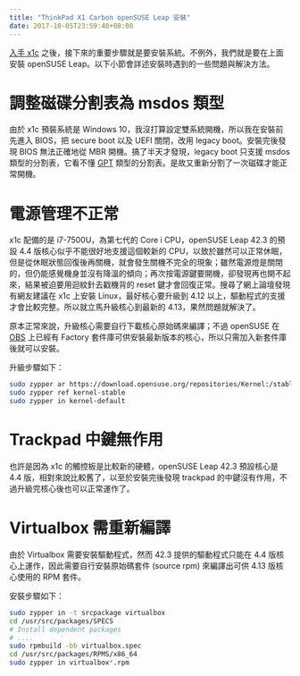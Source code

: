 ```yaml
---
title: "ThinkPad X1 Carbon openSUSE Leap 安裝"
date: 2017-10-05T23:59:40+08:00
---
```


[入手 x1c](../x1c-gen5) 之後，接下來的重要步驟就是要安裝系統。不例外，我們就是要在上面安裝 openSUSE Leap。以下小節會詳述安裝時遇到的一些問題與解決方法。

# 調整磁碟分割表為 msdos 類型
由於 x1c 預裝系統是 Windows 10，我沒打算設定雙系統開機，所以我在安裝前先進入 BIOS，把 secure boot 以及 UEFI 關閉，改用
legacy boot。安裝完後發現 BIOS 無法正確地從 MBR 開機。搞了半天才發現，legacy boot 只支援 msdos 類型的分割表，它看不懂
[GPT][1] 類型的分割表。是故又重新分割了一次磁碟才能正常開機。

# 電源管理不正常
x1c 配備的是 i7-7500U，為第七代的 Core i CPU，openSUSE Leap 42.3 的預設 4.4 版核心似乎不能很好地支援這個較新的 CPU，以致於雖然可以正常休眠，但是從休眠狀態回復後再關機，就會發生關機不完全的現象；雖然電源燈是關閉的，但仍能感覺機身並沒有降溫的傾向；再次按電源鍵要開機，卻發現再也開不起來，結果被迫要用迴紋針去戳機背的 reset 鍵才會回復正常。搜尋了網上論壇發現有網友建議在 x1c 上安裝 Linux，最好核心要升級到 4.12 以上，驅動程式的支援才會比較完整。所以就立馬升級核心到最新的 4.13，果然問題就解決了。

原本正常來說，升級核心需要自行下載核心原始碼來編譯；不過 openSUSE 在 [OBS][2] 上已經有 Factory 套件庫可供安裝最新版本的核心，所以只需加入新套件庫後就可以安裝。

升級步驟如下：
~~~bash
sudo zypper ar https://download.opensuse.org/repositories/Kernel:/stable/standard/ kernel-stable
sudo zypper ref kernel-stable
sudo zypper in kernel-default
~~~

# Trackpad 中鍵無作用
也許是因為 x1c 的觸控板是比較新的硬體，openSUSE Leap 42.3 預設核心是 4.4 版，相對來說比較舊了，以至於安裝完後發現 trackpad
的中鍵沒有作用，不過升級完核心後也可以正常運作了。

# Virtualbox 需重新編譯
由於 Virtualbox 需要安裝驅動程式，然而 42.3 提供的驅動程式只能在 4.4 版核心上運作，因此需要自行安裝原始碼套件
(source rpm) 來編譯出可供 4.13 版核心使用的 RPM 套件。

安裝步驟如下：
~~~bash
sudo zypper in -t srcpackage virtualbox
cd /usr/src/packages/SPECS
# Install dependent packages
# ....
sudo rpmbuild -bb virtualbox.spec
cd /usr/src/packages/RPMS/x86_64
sudo zypper in virtualbox*.rpm
~~~

[1]: https://zh.wikipedia.org/zh-tw/GUID%E7%A3%81%E7%A2%9F%E5%88%86%E5%89%B2%E8%A1%A8
[2]: https://build.opensuse.org/project/show/Kernel:stable
